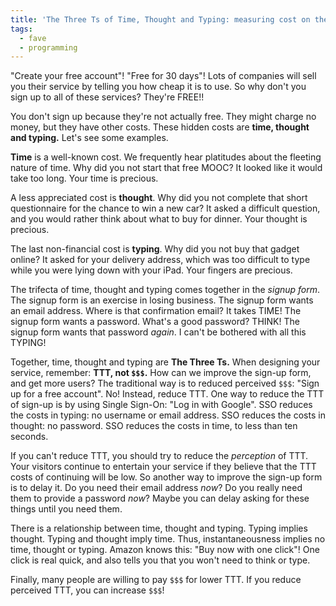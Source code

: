 ```yaml
---
title: 'The Three Ts of Time, Thought and Typing: measuring cost on the web'
tags:
  - fave
  - programming
---
```


"Create your free account"!
"Free for 30 days"!
Lots of companies will sell you their service
by telling you how cheap it is to use.
So why don't you sign up to all of these services?
They're FREE!!

You don't sign up because they're not actually free.
They might charge no money, but they have other costs.
These hidden costs are **time, thought and typing.**
Let's see some examples.

**Time** is a well-known cost.
We frequently hear platitudes about the fleeting nature of time.
Why did you not start that free MOOC?
It looked like it would take too long.
Your time is precious.

A less appreciated cost is **thought**.
Why did you not complete that short questionnaire for the chance to win a new car?
It asked a difficult question,
and you would rather think about what to buy for dinner.
Your thought is precious.

The last non-financial cost is **typing**.
Why did you not buy that gadget online?
It asked for your delivery address,
which was too difficult to type while you were lying down with your iPad.
Your fingers are precious.

The trifecta of time, thought and typing comes together
in the _signup form_.
The signup form is an exercise in losing business.
The signup form wants an email address.
Where is that confirmation email? It takes TIME!
The signup form wants a password.
What's a good password? THINK!
The signup form wants that password _again_.
I can't be bothered with all this TYPING!

Together, time, thought and typing are **The Three Ts.**
When designing your service,
remember: **TTT, not `$$$`.**
How can we improve the sign-up form, and get more users?
The traditional way is to reduced perceived `$$$`: "Sign up for a free account".
No!
Instead, reduce TTT.
One way to reduce the TTT of sign-up is by using Single Sign-On: "Log in with Google".
SSO reduces the costs in typing: no username or email address.
SSO reduces the costs in thought: no password.
SSO reduces the costs in time, to less than ten seconds.

If you can't reduce TTT,
you should try to reduce the _perception_ of TTT.
Your visitors continue to entertain your service
if they believe that the TTT costs of continuing will be low.
So another way to improve the sign-up form
is to delay it.
Do you need their email address _now_?
Do you really need them to provide a password _now_?
Maybe you can delay asking for these things
until you need them.

There is a relationship between time, thought and typing.
Typing implies thought.
Typing and thought imply time.
Thus, instantaneousness implies no time, thought or typing.
Amazon knows this: "Buy now with one click"!
One click is real quick,
and also tells you that you won't need to think or type.

Finally, many people are willing to pay `$$$` for lower TTT.
If you reduce perceived TTT, you can increase `$$$`!

